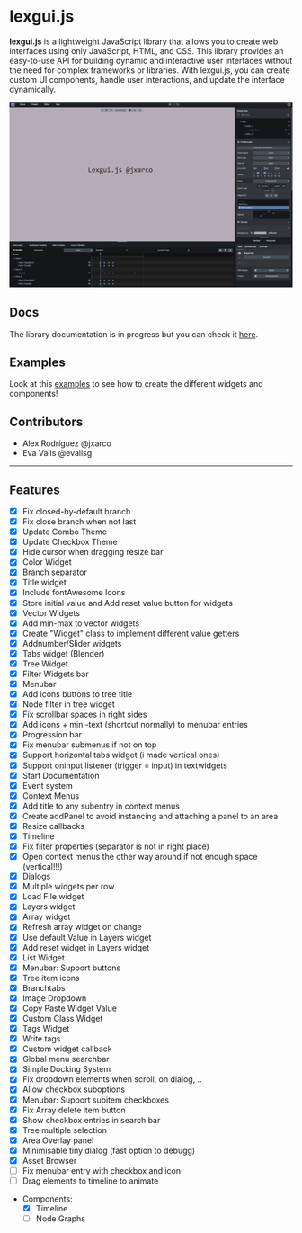 # lexgui.js

**lexgui.js** is a lightweight JavaScript library that allows you to create web interfaces using only JavaScript, HTML, and CSS. This library provides an easy-to-use API for building dynamic and interactive user interfaces without the need for complex frameworks or libraries. With lexgui.js, you can create custom UI components, handle user interactions, and update the interface dynamically.

![Screenshot](images/Screenshot.png)

## Docs

The library documentation is in progress but you can check it [here](https://jxarco.github.io/lexgui.js/docs/).

## Examples

Look at this [examples](https://jxarco.github.io/lexgui.js/examples/) to see how to create the different widgets and components!

## Contributors

* Alex Rodríguez @jxarco
* Eva Valls @evallsg

---

## Features

- [x] Fix closed-by-default branch
- [x] Fix close branch when not last
- [x] Update Combo Theme
- [x] Update Checkbox Theme
- [x] Hide cursor when dragging resize bar
- [x] Color Widget
- [x] Branch separator
- [x] Title widget
- [x] Include fontAwesome Icons
- [x] Store initial value and Add reset value button for widgets
- [x] Vector Widgets
- [x] Add min-max to vector widgets
- [x] Create "Widget" class to implement different value getters
- [x] Addnumber/Slider widgets
- [x] Tabs widget (Blender)
- [x] Tree Widget
- [x] Filter Widgets bar
- [x] Menubar
- [x] Add icons buttons to tree title
- [x] Node filter in tree widget
- [x] Fix scrollbar spaces in right sides
- [x] Add icons + mini-text (shortcut normally) to menubar entries
- [x] Progression bar
- [x] Fix menubar submenus if not on top
- [x] Support horizontal tabs widget (i made vertical ones)
- [x] Support oninput listener (trigger = input) in textwidgets
- [x] Start Documentation
- [x] Event system
- [x] Context Menus
- [x] Add title to any subentry in context menus
- [x] Create addPanel to avoid instancing and attaching a panel to an area
- [x] Resize callbacks
- [x] Timeline
- [x] Fix filter properties (separator is not in right place)
- [x] Open context menus the other way around if not enough space (vertical!!!)
- [x] Dialogs
- [x] Multiple widgets per row
- [x] Load File widget
- [x] Layers widget
- [x] Array widget
- [x] Refresh array widget on change
- [x] Use default Value in Layers widget
- [x] Add reset widget in Layers widget
- [x] List Widget
- [x] Menubar: Support buttons
- [x] Tree item icons
- [x] Branchtabs
- [x] Image Dropdown
- [x] Copy Paste Widget Value
- [x] Custom Class Widget
- [x] Tags Widget
- [x] Write tags
- [x] Custom widget callback
- [x] Global menu searchbar
- [x] Simple Docking System
- [x] Fix dropdown elements when scroll, on dialog, ..
- [x] Allow checkbox suboptions
- [x] Menubar: Support subitem checkboxes
- [x] Fix Array delete item button
- [x] Show checkbox entries in search bar
- [x] Tree multiple selection
- [x] Area Overlay panel
- [x] Minimisable tiny dialog (fast option to debugg)
- [x] Asset Browser
- [ ] Fix menubar entry with checkbox and icon
- [ ] Drag elements to timeline to animate
- Components:
    - [x] Timeline
    - [ ] Node Graphs
